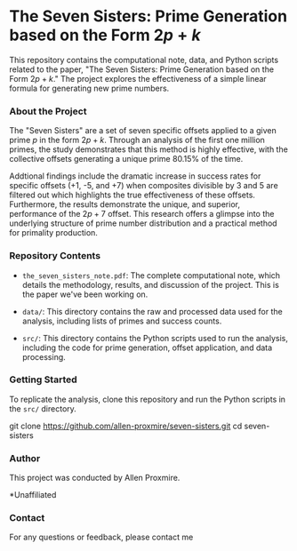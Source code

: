 # The Seven Sisters: Prime Generation based on the Form $2p + k$

This repository contains the computational note, data, and Python scripts related to the paper, "The Seven Sisters: Prime Generation based on the Form $2p+k$." The project explores the effectiveness of a simple linear formula for generating new prime numbers.

### **About the Project**

The "Seven Sisters" are a set of seven specific offsets applied to a given prime $p$ in the form $2p+k$. Through an analysis of the first one million primes, the study demonstrates that this method is highly effective, with the collective offsets generating a unique prime 80.15% of the time.

Addtional findings include the dramatic increase in success rates for specific offsets (+1, -5, and +7) when composites divisible by 3 and 5 are filtered out which highlights the true effectiveness of these offsets. Furthermore, the results demonstrate the unique, and superior, performance of the $2p+7$ offset.  This research offers a glimpse into the underlying structure of prime number distribution and a practical method for primality production.

### **Repository Contents**

* `the_seven_sisters_note.pdf`: The complete computational note, which details the methodology, results, and discussion of the project. This is the paper we've been working on.

* `data/`: This directory contains the raw and processed data used for the analysis, including lists of primes and success counts.

* `src/`: This directory contains the Python scripts used to run the analysis, including the code for prime generation, offset application, and data processing.

### **Getting Started**

To replicate the analysis, clone this repository and run the Python scripts in the `src/` directory.

git clone https://github.com/allen-proxmire/seven-sisters.git
cd seven-sisters


### **Author**

This project was conducted by Allen Proxmire.

\*Unaffiliated

### **Contact**

For any questions or feedback, please contact me
